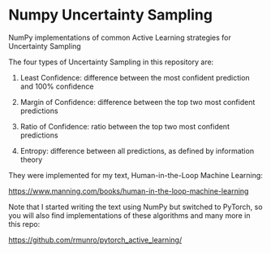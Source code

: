 # Numpy Uncertainty Sampling
NumPy implementations of common Active Learning strategies for Uncertainty Sampling

The four types of Uncertainty Sampling in this repository are:

1. Least Confidence: difference between the most confident prediction and 100% confidence

2. Margin of Confidence: difference between the top two most confident predictions

3. Ratio of Confidence: ratio between the top two most confident predictions

4. Entropy: difference between all predictions, as defined by information theory

They were implemented for my text, Human-in-the-Loop Machine Learning:

https://www.manning.com/books/human-in-the-loop-machine-learning

Note that I started writing the text using NumPy but switched to PyTorch, so you will also find implementations of these algorithms and many more in this repo:

https://github.com/rmunro/pytorch_active_learning/



